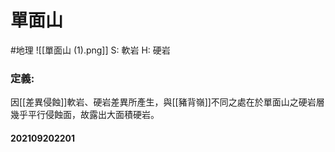 # 單面山
#地理
![[單面山 (1).png]]
S: 軟岩
H: 硬岩
### 定義:
因[[差異侵蝕]]軟岩、硬岩差異所產生，與[[豬背嶺]]不同之處在於單面山之硬岩層幾乎平行侵蝕面，故露出大面積硬岩。

#### 202109202201